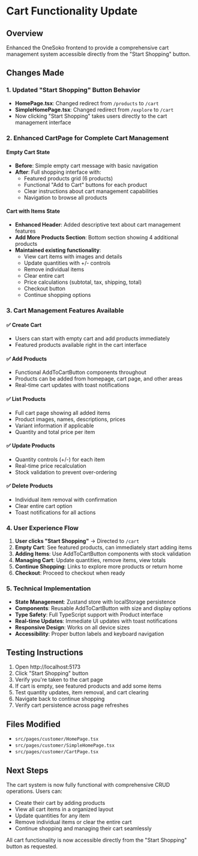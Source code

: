 # Cart Functionality Update

## Overview
Enhanced the OneSoko frontend to provide a comprehensive cart management system accessible directly from the "Start Shopping" button.

## Changes Made

### 1. Updated "Start Shopping" Button Behavior
- **HomePage.tsx**: Changed redirect from `/products` to `/cart`
- **SimpleHomePage.tsx**: Changed redirect from `/explore` to `/cart`
- Now clicking "Start Shopping" takes users directly to the cart management interface

### 2. Enhanced CartPage for Complete Cart Management

#### Empty Cart State
- **Before**: Simple empty cart message with basic navigation
- **After**: Full shopping interface with:
  - Featured products grid (6 products)
  - Functional "Add to Cart" buttons for each product
  - Clear instructions about cart management capabilities
  - Navigation to browse all products

#### Cart with Items State
- **Enhanced Header**: Added descriptive text about cart management features
- **Add More Products Section**: Bottom section showing 4 additional products
- **Maintained existing functionality**: 
  - View cart items with images and details
  - Update quantities with +/- controls
  - Remove individual items
  - Clear entire cart
  - Price calculations (subtotal, tax, shipping, total)
  - Checkout button
  - Continue shopping options

### 3. Cart Management Features Available

#### ✅ Create Cart
- Users can start with empty cart and add products immediately
- Featured products available right in the cart interface

#### ✅ Add Products
- Functional AddToCartButton components throughout
- Products can be added from homepage, cart page, and other areas
- Real-time cart updates with toast notifications

#### ✅ List Products
- Full cart page showing all added items
- Product images, names, descriptions, prices
- Variant information if applicable
- Quantity and total price per item

#### ✅ Update Products
- Quantity controls (+/-) for each item
- Real-time price recalculation
- Stock validation to prevent over-ordering

#### ✅ Delete Products
- Individual item removal with confirmation
- Clear entire cart option
- Toast notifications for all actions

### 4. User Experience Flow

1. **User clicks "Start Shopping"** → Directed to `/cart`
2. **Empty Cart**: See featured products, can immediately start adding items
3. **Adding Items**: Use AddToCartButton components with stock validation
4. **Managing Cart**: Update quantities, remove items, view totals
5. **Continue Shopping**: Links to explore more products or return home
6. **Checkout**: Proceed to checkout when ready

### 5. Technical Implementation

- **State Management**: Zustand store with localStorage persistence
- **Components**: Reusable AddToCartButton with size and display options
- **Type Safety**: Full TypeScript support with Product interface
- **Real-time Updates**: Immediate UI updates with toast notifications
- **Responsive Design**: Works on all device sizes
- **Accessibility**: Proper button labels and keyboard navigation

## Testing Instructions

1. Open http://localhost:5173
2. Click "Start Shopping" button
3. Verify you're taken to the cart page
4. If cart is empty, see featured products and add some items
5. Test quantity updates, item removal, and cart clearing
6. Navigate back to continue shopping
7. Verify cart persistence across page refreshes

## Files Modified

- `src/pages/customer/HomePage.tsx`
- `src/pages/customer/SimpleHomePage.tsx`
- `src/pages/customer/CartPage.tsx`

## Next Steps

The cart system is now fully functional with comprehensive CRUD operations. Users can:
- Create their cart by adding products
- View all cart items in a organized layout
- Update quantities for any item
- Remove individual items or clear the entire cart
- Continue shopping and managing their cart seamlessly

All cart functionality is now accessible directly from the "Start Shopping" button as requested.

